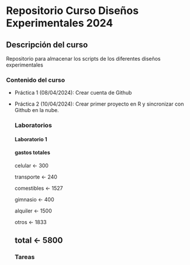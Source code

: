 # Repositorio Curso Diseños Experimentales 2024

## Descripción del curso
Repositorio para almacenar los scripts de los diferentes diseños experimentales

### Contenido del curso


+ Práctica 1 (08/04/2024): Crear cuenta de Github
+ Práctica 2 (10/04/2024): Crear primer proyecto en R y sincronizar con Github en la nube.


  ### Laboratorios
  
  #### Laboratorio 1
  #### gastos totales
  

  celular <- 300
  
  transporte <- 240
  
  comestibles <- 1527
  
  gimnasio <- 400
  
  alquiler <- 1500
  
  otros <- 1833
  
  ## total <- 5800
  

  ### Tareas

